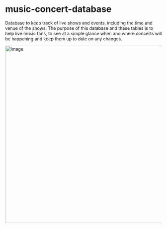 # music-concert-database
Database to keep track of live shows and events, including the time and venue of the shows. The purpose of this database and these tables is to help live music fans, to see at a simple glance when and where concerts will be happening and keep them up to date on any changes.

<img width="571" alt="image" src="https://github.com/Sophia-l-S/music-concert-database/assets/114260587/f45e2753-5ade-486a-9ff3-cf8b1a20c435">
